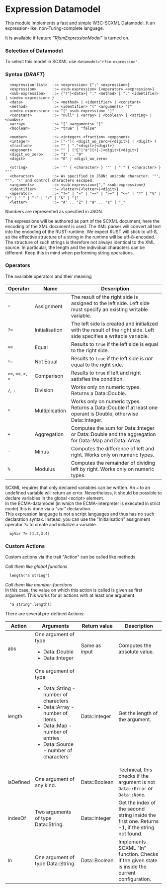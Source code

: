 # Expression Datamodel

This module implements a fast and simple W3C-SCXML Datamodel.
It an expression-like, non-Turing-complete language. 

It is available if feature _"RfsmExpressionModel"_ is turned on.

### Selection of Datamodel

To select this model in SCXML use `datamodel="rfsm-expression"`. 

### Syntax (_DRAFT_)

```
  <expression-list>  ::= <expression> {";" <expression>}
  <expression>       ::= <sub-expression> [<operator> <expression>]
  <sub-expression>   ::= {"!"}<data>{ "." <method> | "." <identifier> | <index-expression> }
  <data>             ::= <method> | <identifier> | <constant>
  <method>           ::= <identifier> "(" <arguments> ")"
  <index-expression> ::= "[" <sub-expression> "]"
  <constant>         ::= "null" | <array> | <boolean> | <string> | <number>
  <array>            ::= "[" <arguments> "]"
  <boolean>          ::= "true" | "false"
  
  <number>           ::= <integer> <fraction> <exponent>
  <integer>          ::= ["-"]( <digit_wo_zero>{<digit>} | <digit> ) 
  <fraction>         ::= "" | "."<digit>{<digit>}
  <exponent>         ::= "" | ("E"|"e")[+|-]<digit>{<digit>}
  <digit_wo_zero>    ::= "1" .. "9"  
  <digit>            ::= "0" | <digit_wo_zero>  

  <string>           ::= '"' { <character> } '"' | "'" { <character> } "'"
  <character>        ::= As specified in JSON: unicode character. '"', "'", '\' and control characters escaped. 
  <arguments>        ::= <sub-expression>{"," <sub-expression>}
  <identifier>       ::= <letter>{<letter>|<digit>}
  <operator>         ::= "?=" | "=" | "==" | ">=" | "<=" | "*" | "%" | "+" | "-" | ":" | "/" | "&" | "|"
  <letter>           ::= "A" .. "Z" | "a" .. "z" | "_"  
```

Numbers are represented as specified in JSON.

The expressions will be authored as part of the SCXML document, here the encoding of the XML document is used.
The XML parser will convert all text into the encoding of the RUST-runtime. We expect RUST will stick to utf-8,
so the effective structure of a string in the runtime will be utf-8-encoded.<br/>
The structure of such strings is therefore not always identical to the XML source. 
In particular, the length and the individual characters can be different. 
Keep this in mind when performing string operations.   

### Operators

The available operators and their meaning

| Operator             | Name           | Description                                                                                                          |
|----------------------|----------------|----------------------------------------------------------------------------------------------------------------------|
| `=`                  | Assignment     | The result of the right side is assigned to the left side. Left side must specify an existing writable variable.     |
| `?=`                 | Initialisation | The left side is created and initialized with the result of the right side. Left side specifies a writable variable. |                                                 |
| `==`                 | Equal          | Results to `true` if the left side is equal to the right side.                                                       |
| `!=`                 | Not Equal      | Results to `true` if the left side is _not_ equal to the right side.                                                 |
| `>=`, `<=`, `>`, `<` | Comparison     | Results to `true` if left and right satisfies the condition.                                                         |
| `/`, `:`             | Division       | Works only on numeric types. Returns a Data::Double.                                                                 |
| `*`                  | Multiplication | Works only on numeric types. Returns a Data::Double if at least one operant is Double, otherwise Data::Integer.      |
| `+`                  | Aggregation    | Computes the sum for Data::Integer or Data::Double and the aggregation for Data::Map and Data::Array.                |
| `-`                  | Minus          | Computes the difference of left and right. Works only on numeric types.                                              |
| `%`                  | Modulus        | Computes the remainder of dividing left by right. Works only on numeric types.                                       |

SCXML requires that only declared variables can be written. An `=` to an undefined variable will return an error.
Nevertheless, it should  be possible to declare variables in the global &lt;script&gt; element.<br/>
In the ECMA-datamodel (in which the ECMA-interpreter is executed in strict mode) this is done via a _"var"_ declaration. <br/>
This expression language is not a script languages and thus has no such declaration syntax. Instead, you can use the "Initialisation" assignment operator `?=` 
to create and initialize a variable.<br/>

```
  myVar ?= [1,2,3,4]
```

### Custom Actions

Custom actions via the trait "Action" can be called like methods.

_Call them like global functions_

```
  length("a string")
```

_Call them like member-functions_<br/>
In this case, the value on which this action is called is given as first argument.
This works for all actions with at least one argument.

```
  "a string".length()
```

There are several pre-defined Actions:

| Action    | Arguments                                                                                                                                                                                          | Return value  | Description                                                                                    |
|-----------|----------------------------------------------------------------------------------------------------------------------------------------------------------------------------------------------------|---------------|------------------------------------------------------------------------------------------------|
| abs       | One argument of type <ul><li>Data::Double</li><li>Data::Integer</li></ul>                                                                                                                          | Same as input | Computes the absolute value.                                                                   |
| length    | One argument of type <ul><li>Data::String - number of characters</li><li>Data::Array - number of items</li><li>Data::Map - number of entries</li><li>Data::Source - number of characters</li></ul> | Data::Integer | Get the length of the argument.                                                                |
| isDefined | One argument of any kind.                                                                                                                                                                          | Data::Boolean | Technical, this checks if the argument is not `Data::Error` or `Data::None`.                   |
| indexOf   | Two arguments of type Data::String.                                                                                                                                                                | Data::Integer | Get the index of the second string inside the first one. Returns -1, if the string not found.  |
| In        | One argument of type Data::String.                                                                                                                                                                 | Data::Boolean | Implements SCXML "In" function. Checks if the given state is inside the current configuration. |
